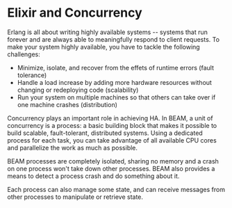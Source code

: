 # Elixir and Concurrency

Erlang is all about writing highly available systems -- systems that run forever and are always able to meaningfully respond to client requests. To make your system highly available, you have to tackle the following challenges:

- Minimize, isolate, and recover from the effets of runtime errors (fault tolerance)
- Handle a load increase by adding more hardware resources without changing or redeploying code (scalability)
- Run your system on multiple machines so that others can take over if one machine crashes (distribution)

Concurrency plays an important role in achieving HA. In BEAM, a unit of concurrency is a process: a basic building block that makes it possible to build scalable, fault-tolerant, distributed systems. Using a dedicated process for each task, you can take advantage of all available CPU cores and parallelize the work as much as possible.

BEAM processes are completely isolated, sharing no memory and a crash on one process won't take down other processes. BEAM also provides a means to detect a process crash and do something about it.

Each process can also manage some state, and can receive messages from other processes to manipulate or retrieve state.
